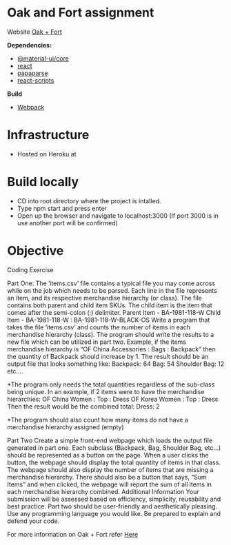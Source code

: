 # Oak and Fort assignment


Website [Oak + Fort](https://www.npmjs.com/package/@material-ui/core)


**Dependencies:**
- [@material-ui/core](https://www.npmjs.com/package/@material-ui/core)
- [react](https://www.npmjs.com/package/react)
- [papaparse](https://www.npmjs.com/package/papaparse)
- [react-scripts](https://www.npmjs.com/package/react-scripts)


**Build**
- [Webpack](https://www.npmjs.com/package/webpack)



# Infrastructure

- Hosted on Heroku at  


# Build locally

- CD into root directory where the project is intalled.
- Type npm start and press enter
- Open up the browser and navigate to localhost:3000 (If port 3000 is in use another port will be confirmed)



# Objective

Coding Exercise

Part One:
The ‘items.csv’ file contains a typical file you may come across while on the job which needs
to be parsed. Each line in the file represents an item, and its respective merchandise
hierarchy (or class).
The file contains both parent and child item SKUs. The child item is the item that comes
after the semi-colon (:) delimiter.
Parent Item - BA-1981-118-W
Child Item - BA-1981-118-W : BA-1981-118-W-BLACK-OS
Write a program that takes the file ‘items.csv’ and counts the number of items in each
merchandise hierarchy (class). The program should write the results to a new file which can
be utilized in part two.
Example, if the items merchandise hierarchy is “OF China Accessories : Bags : Backpack”
then the quantity of Backpack should increase by 1. The result should be an output file that
looks something like:
Backpack: 64
Bag: 54
Shoulder Bag: 12
etc.…

*The program only needs the total quantities regardless of the sub-class being unique. In
an example, if 2 items were to have the merchandise hierarchies:
OF China Women : Top : Dress
OF Korea Women : Top : Dress
Then the result would be the combined total:
Dress: 2

*The program should also count how many items do not have a merchandise hierarchy
assigned (empty)


Part Two
Create a simple front-end webpage which loads the output file generated in part one. Each
subclass (Backpack, Bag, Shoulder Bag, etc...) should be represented as a button on the
page. When a user clicks the button, the webpage should display the total quantity of items
in that class. The webpage should also display the number of items that are missing a
merchandise hierarchy.
There should also be a button that says, “Sum Items” and when clicked, the webpage will
report the sum of all items in each merchandise hierarchy combined.
Additional Information
Your submission will be assessed based on efficiency, simplicity, reusability and best
practice.
Part two should be user-friendly and aesthetically pleasing.
Use any programming language you would like.
Be prepared to explain and defend your code.

 
 For more information on Oak + Fort refer [Here](https://ca.oakandfort.com/)
 

